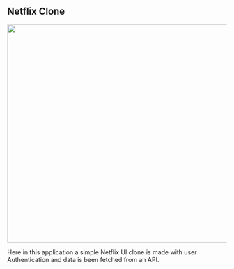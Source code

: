 ## Netflix Clone 

<p align="center" >

  <img src="https://user-images.githubusercontent.com/46750877/174342338-32fc5758-0f8c-4ce5-abbe-9add3c500d5e.PNG" width="700" height="500" />
</p>

Here in this application a simple Netflix UI clone is made with user Authentication and data is been fetched from an API.
